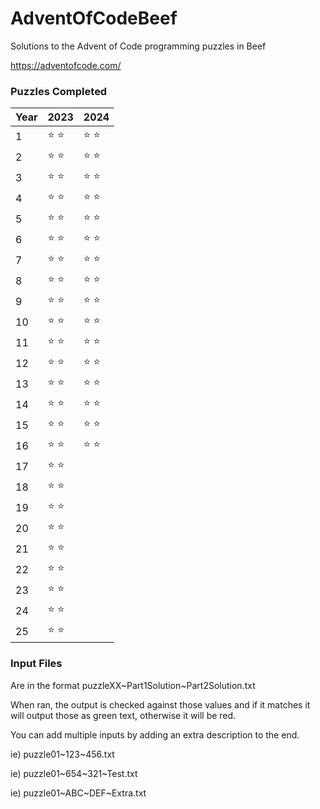 # AdventOfCodeBeef
Solutions to the Advent of Code programming puzzles in Beef

https://adventofcode.com/

### Puzzles Completed
| Year | 2023 | 2024 |
 ------------- | ------------- | ------------- |
 1 | :star: :star: | :star: :star: |
 2 | :star: :star: | :star: :star: |
 3 | :star: :star: | :star: :star: |
 4 | :star: :star: | :star: :star: |
 5 | :star: :star: | :star: :star: |
 6 | :star: :star: | :star: :star: |
 7 | :star: :star: | :star: :star: |
 8 | :star: :star: | :star: :star: |
 9 | :star: :star: | :star: :star: |
 10 | :star: :star: | :star: :star: |
 11 | :star: :star: | :star: :star: |
 12 | :star: :star: | :star: :star: |
 13 | :star: :star: | :star: :star: |
 14 | :star: :star: | :star: :star: |
 15 | :star: :star: | :star: :star: |
 16 | :star: :star: | :star: :star: |
 17 | :star: :star: | |
 18 | :star: :star: | |
 19 | :star: :star: | |
 20 | :star: :star: | |
 21 | :star: :star: | |
 22 | :star: :star: | |
 23 | :star: :star: | |
 24 | :star: :star: | |
 25 | :star: :star: | |

### Input Files
Are in the format puzzleXX\~Part1Solution\~Part2Solution.txt

When ran, the output is checked against those values and if it matches it will output those as green text, otherwise it will be red.

You can add multiple inputs by adding an extra description to the end.

ie) puzzle01\~123\~456.txt

ie) puzzle01\~654\~321\~Test.txt

ie) puzzle01\~ABC\~DEF\~Extra.txt